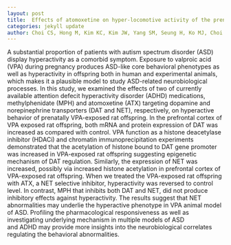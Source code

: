 ```yaml
---
layout: post
title:  Effects of atomoxetine on hyper-locomotive activity of the prenatally valproate-exposed rat offspring.
categories: jekyll update
author: Choi CS, Hong M, Kim KC, Kim JW, Yang SM, Seung H, Ko MJ, Choi DH, You JS, Shin CY, Bahn GH
---
```


A substantial proportion of patients with autism spectrum disorder (ASD) display hyperactivity as a comorbid symptom. Exposure to valproic acid (VPA) during pregnancy produces ASD-like core behavioral phenotypes as well as hyperactivity in offspring both in human and experimental animals, which makes it a plausible model to study ASD-related neurobiological processes. In this study, we examined the effects of two of currently available attention defecit hyperactivity disorder (ADHD) medications, methylphenidate (MPH) and atomoxetine (ATX) targeting dopamine and norepinephrine transporters (DAT and NET), respectively, on hyperactive behavior of prenatally VPA-exposed rat offspring. In the prefrontal cortex of VPA exposed rat offspring, both mRNA and protein expression of DAT was increased as compared with control. VPA function as a histone deacetylase inhibitor (HDACi) and chromatin immunoprecipitation experiments demonstrated that the acetylation of histone bound to DAT gene promoter was increased in VPA-exposed rat offspring suggesting epigenetic mechanism of DAT regulation. Similarly, the expression of NET was increased, possibly via increased histone acetylation in prefrontal cortex of VPA-exposed rat offspring. When we treated the VPA-exposed rat offspring with ATX, a NET selective inhibitor, hyperactivity was reversed to control level. In contrast, MPH that inhibits both DAT and NET, did not produce inhibitory effects against hyperactivity. The results suggest that NET abnormalities may underlie the hyperactive phenotype in VPA animal model of ASD. Profiling the pharmacological responsiveness as well as investigating underlying mechanism in multiple models of ASD and ADHD may provide more insights into the neurobiological correlates regulating the behavioral abnormalities.
